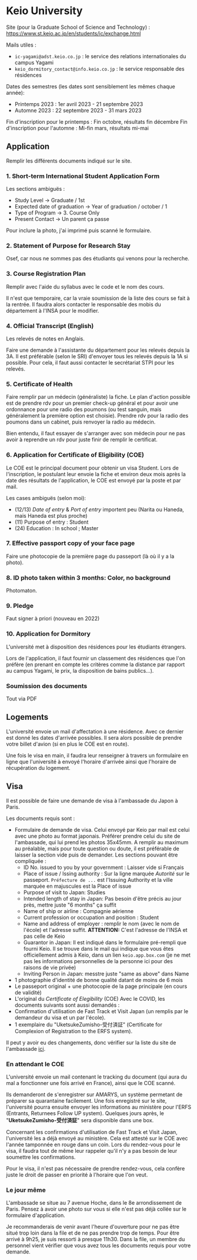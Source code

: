 # Keio University

Site (pour la Graduate School of Science and Technology) : https://www.st.keio.ac.jp/en/students/ic/exchange.html

Mails utiles :
- `ic-yagami@adst.keio.co.jp` : le service des relations internationales du campus Yagami
- `keio_dormitory_contact@info.keio.co.jp` : le service responsable des résidences

Dates des semestres (les dates sont sensiblement les mêmes chaque année):
- Printemps 2023 : 1er avril 2023 - 21 septembre 2023
- Automne 2023 : 22 septembre 2023 - 31 mars 2023

Fin d'inscription pour le printemps : Fin octobre, résultats fin décembre
Fin d'inscription pour l'automne : Mi-fin mars, résultats mi-mai

## Application

Remplir les différents documents indiqué sur le site.

### 1. Short-term International Student Application Form

Les sections ambiguës :

- Study Level -> Graduate / 1st
- Expected date of graduation -> Year of graduation / october / 1
- Type of Program -> 3. Course Only
- Present Contact -> Un parent ça passe

Pour inclure la photo, j'ai imprimé puis scanné le formulaire.

### 2. Statement of Purpose for Research Stay

Osef, car nous ne sommes pas des étudiants qui venons pour la recherche.

### 3. Course Registration Plan

Remplir avec l'aide du syllabus avec le code et le nom des cours.

Il n'est que temporaire, car la vraie soumission de la liste des cours se fait à la rentrée. Il faudra alors contacter le responsable des mobis du département à l'INSA pour le modifier.

### 4. Official Transcript (English)

Les relevés de notes en Anglais.

Faire une demande à l'assistante du département pour les relevés depuis la 3A. Il est préférable (selon le SRI) d'envoyer tous les relevés depuis la 1A si possible. Pour cela, il faut aussi contacter le secrétariat STPI pour les relevés.

### 5. Certificate of Health

Faire remplir par un médecin (généraliste) la fiche. Le plan d'action possible est de prendre rdv pour un premier check-up général et pour avoir une ordonnance pour une radio des poumons (ou test sanguin, mais généralement la première option est choisie). Prendre rdv pour la radio des poumons dans un cabinet, puis renvoyer la radio au médecin. 

Bien entendu, il faut essayer de s'arranger avec son médecin pour ne pas avoir à reprendre un rdv pour juste finir de remplir le certificat.

### 6. Application for Certificate of Eligibility (COE)

Le COE est le principal document pour obtenir un visa Student. Lors de l'inscription, le postulant leur envoie la fiche et environ deux mois après la date des résultats de l'application, le COE est envoyé par la poste et par mail.

Les cases ambiguës (selon moi):

- (12/13) *Date of entry* & *Port of entry* importent peu (Narita ou Haneda, mais Haneda est plus proche)
- (11) Purpose of entry : Student
- (24) Education : In school ; Master

### 7. Effective passport copy of your face page

Faire une photocopie de la première page du passeport (là où il y a la photo).

### 8. ID photo taken within 3 months: Color, no background

Photomaton.

### 9. Pledge

Faut signer à priori (nouveau en 2022)

### 10. Application for Dormitory

L'université met à disposition des résidences pour les étudiants étrangers.

Lors de l'application, il faut fournir un classement des résidences que l'on préfère (en prenant en compte les critères comme la distance par rapport au campus Yagami, le prix, la disposition de bains publics...).

### Soumission des documents

Tout via PDF

## Logements

L'université envoie un mail d'affectation à une résidence. Avec ce dernier est donné les dates d'arrivée possibles. Il sera alors possible de prendre votre billet d'avion (si en plus le COE est en route).

Une fois le visa en main, il faudra leur renseigner à travers un formulaire en ligne que l'université à envoyé l'horaire d'arrivée ainsi que l'horaire de récupération du logement.

## Visa

Il est possible de faire une demande de visa à l'ambassade du Japon à Paris.

Les documents requis sont :

- Formulaire de demande de visa. Celui envoyé par Keio par mail est celui avec une photo au format japonais. Préférer prendre celui du site de l'ambassade, qui lui prend les photos 35x45mm.
A remplir au maximum au préalable, mais pour toute question ou doute, il est préférable de laisser la section vide puis de demander. Les sections pouvant être compliquée :
    - ID No. issued to you by your government : Laisser vide si Français
    - Place of issue / Issing authority : Sur la ligne marquée *Autorité* sur le passeport. `Préfecture de ...` est l'Issuing Authority et la ville marquée en majuscules est la Place of issue
    - Purpose of visit to Japan: Studies
    - Intended length of stay in Japan: Pas besoin d'être précis au jour près, mettre juste "6 months" ça suffit
    - Name of ship or airline : Compagnie aérienne
    - Current profession or occupation and position : Student
    - Name and address of employer : remplir le nom (avec le nom de l'école) et l'adresse suffit. **ATTENTION:** C'est l'adresse de l'INSA et pas celle de Keio
    - Guarantor in Japan: Il est indiqué dans le formulaire pré-rempli que fourni Keio. Il se trouve dans le mail qui indique que vous êtes officiellement admis à Keio, dans un lien `keio.app.box.com` (je ne met pas les informations personnelles de la personne ici pour des raisons de vie privée)
    - Inviting Person in Japan: messtre juste "same as above" dans Name
- 1 photographie d'identité de bonne qualité datant de moins de 6 mois
- Le passeport original + une photocopie de la page principale (en cours de validité)
- L'original du *Certificate of Elegibility* (COE)
Avec le COVID, les documents suivants sont aussi demandés :
- Confirmation d'utilisation de Fast Track et Visit Japan (un remplis par le demandeur du visa et un par l'école).
- 1 exemplaire du "UketsukeZumisho-受付済証" (Certificate for Complexion of Registration to the ERFS system).

Il peut y avoir eu des changements, donc vérifier sur la liste du site de l'ambassade [ici](https://www.fr.emb-japan.go.jp/itpr_fr/coe.html).

### En attendant le COE

L'université envoie un mail contenant le tracking du document (qui aura du mal a fonctionner une fois arrivé en France), ainsi que le COE scanné.

Ils demanderont de s'enregistrer sur AMARYS, un système permetant de préparer sa quarantaine facilement. Une fois enregistré sur le site, l'université pourra ensuite envoyer les informations au ministère pour l'ERFS (Entrants, Returnees Follow UP system). Quelques jours après, le "**UketsukeZumisho-受付済証**" sera disponible dans une box.

Concernant les confirmations d'utilisation de Fast Track et Visit Japan, l'université les a déjà envoyé au ministère. Cela est attesté sur le COE avec l'année tamponnée en rouge dans un coin. Lors du rendez-vous pour le visa, il faudra tout de même leur rappeler qu'il n'y a pas besoin de leur soumettre les confirmations.

Pour le visa, il n'est pas nécessaire de prendre rendez-vous, cela confère juste le droit de passer en priorité à l'horaire que l'on veut. 

### Le jour même

L'ambassade se situe au 7 avenue Hoche, dans le 8e arrondissement de Paris. Pensez à avoir une photo sur vous si elle n'est pas déjà collée sur le formulaire d'application.

Je recommanderais de venir avant l'heure d'ouverture pour ne pas être situé trop loin dans la file et de ne pas prendre trop de temps. Pour être arrivé à 9h25, je suis ressorti à presque 11h30. Dans la file, un membre du personnel vient vérifier que vous avez tous les documents requis pour votre demande.
